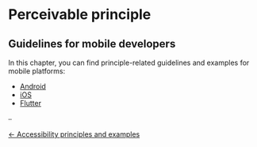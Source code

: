 # Perceivable principle

## Guidelines for mobile developers

In this chapter, you can find principle-related guidelines and examples for mobile platforms:

* [Android](../platforms/android/guideline_percievable_android.md "Perceivable guidelines for Android")
* [iOS](../platforms/ios/guideline_perceivable_ios.md "Perceivable guidelines for iOS")
* [Flutter](../platforms/flutter/guideline_perceivable_flutter.md "Perceivable guidelines for Flutter")

⎯

[← Accessibility principles and examples](accessibility_principles_and_examples.md "Accessibility principles and examples")
